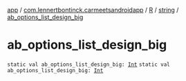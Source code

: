 [app](../../../index.md) / [com.lennertbontinck.carmeetsandroidapp](../../index.md) / [R](../index.md) / [string](index.md) / [ab_options_list_design_big](./ab_options_list_design_big.md)

# ab_options_list_design_big

`static val ab_options_list_design_big: `[`Int`](https://kotlinlang.org/api/latest/jvm/stdlib/kotlin/-int/index.html)
`static val ab_options_list_design_big: `[`Int`](https://kotlinlang.org/api/latest/jvm/stdlib/kotlin/-int/index.html)